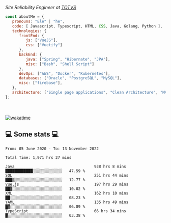 <p><em>Site Reliability Engineer at <a href="https://www.totvs.com/">TOTVS</a></br>
</em></p>


```javascript
const aboutMe = {
   pronouns: "Ele" | "he",
   code: [ Javascript, Typescript, HTML, CSS, Java, Golang, Python ],
   technologies: {
      frontEnd: {
         js: ["VueJS"],
         css: ["Vuetify"]
      },
      backEnd: {
         java: ["Spring", "Hibernate", "JPA"],
         misc: ["Bash", "Shell Script"]
      },
      devOps: ["AWS", "Docker", "Kubernetes"],
      databases: ["Oracle", "PostgreSQL", "MySQL"],
      misc: ["firebase"],
   },
   architecture: ["Single page applications", "Clean Architecture", "MVC", "Microservices"],
};
```
</br></br>
[![wakatime](https://wakatime.com/badge/user/a3a8ed06-d304-4d6b-bc86-4adc418cdea7.svg)](https://wakatime.com/@a3a8ed06-d304-4d6b-bc86-4adc418cdea7)
<h2>💻 Some stats 💻</h2>

<!--START_SECTION:waka-->

```text
From: 05 June 2020 - To: 13 November 2022

Total Time: 1,971 hrs 27 mins

Java                                   938 hrs 8 mins  ████████████░░░░░░░░░░░░░   47.59 %
SQL                                    251 hrs 44 mins ███▒░░░░░░░░░░░░░░░░░░░░░   12.77 %
Vue.js                                 197 hrs 29 mins ██▓░░░░░░░░░░░░░░░░░░░░░░   10.02 %
XML                                    162 hrs 10 mins ██░░░░░░░░░░░░░░░░░░░░░░░   08.23 %
YAML                                   135 hrs 49 mins █▓░░░░░░░░░░░░░░░░░░░░░░░   06.89 %
TypeScript                             66 hrs 34 mins  █░░░░░░░░░░░░░░░░░░░░░░░░   03.38 %
```

<!--END_SECTION:waka-->
